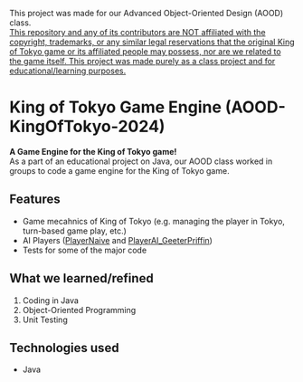 This project was made for our Advanced Object-Oriented Design (AOOD) class. <br>
<ins>This repository and any of its contributors are NOT affiliated with the copyright, trademarks, or any similar legal reservations that the original King of Tokyo game or its affiliated people may possess, nor are we related to the game itself. This project was made purely as a class project and for educational/learning purposes.</ins>
# King of Tokyo Game Engine (AOOD-KingOfTokyo-2024)
**A Game Engine for the King of Tokyo game!** <br>
As a part of an educational project on Java, our AOOD class worked in groups to code a game engine for the King of Tokyo game.

## Features
<ul>
  <li>Game mecahnics of King of Tokyo (e.g. managing the player in Tokyo, turn-based game play, etc.) </li>
  <li>AI Players (<a href="https://github.com/devsai9/AOOD-KingOfTokyo-2024/blob/main/PlayerNaive.java">PlayerNaive</a> and <a href="https://github.com/devsai9/AOOD-KingOfTokyo-2024/blob/main/PlayerAI_GeeterPriffin.java">PlayerAI_GeeterPriffin</a>)</li>
  <li>Tests for some of the major code</li>
</ul>

## What we learned/refined
1. Coding in Java
2. Object-Oriented Programming
3. Unit Testing

## Technologies used
<ul>
  <li>Java</li>
</ul>
